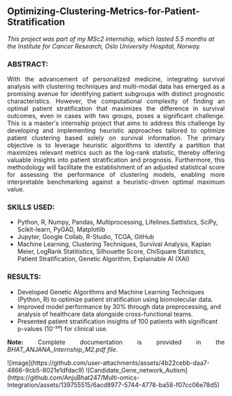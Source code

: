 ## Optimizing-Clustering-Metrics-for-Patient-Stratification
_This project was part of my MSc2 internship, which lasted 5.5 months at the Institute for Cancer Research, Oslo University Hospital, Norway._

### ABSTRACT:
<p align='justify'>With the advancement of personalized medicine, integrating survival analysis with clustering techniques and multi-modal data has emerged as a promising avenue for identifying patient subgroups with distinct prognostic characteristics. However, the computational complexity of finding an optimal patient stratification that maximizes the difference in survival outcomes, even in cases with two groups, poses a significant challenge. This is a master's internship project that aims to address this challenge by developing and implementing heuristic approaches tailored to optimize patient clustering based solely on survival information. The primary objective is to leverage heuristic algorithms to identify a partition that maximizes relevant metrics such as the log-rank statistic, thereby offering valuable insights into patient stratification and prognosis. Furthermore, this methodology will facilitate the establishment of an adjusted statistical score for assessing the performance of clustering models, enabling more interpretable benchmarking against a heuristic-driven optimal maximum value.</p>

### SKILLS USED:
- Python, R, Numpy, Pandas, Multiprocessing, Lifelines.Sattistics, SciPy, Scikit-learn, PyGAD, Matplotlib
- Jupyter, Google Collab, R-Studio, TCGA, GitHub
- Machine Learning, Clustering Techniques, Survival Analysis, Kaplan Meier, LogRank Statitistics, Silhouette Score, ChiSquare Statistics, Patient Stratification, Genetic Algorithm, Explainable AI (XAI)

### RESULTS:
- Developed Genetic Algorithms and Machine Learning Techniques (Python, R) to optimize patient stratification using biomolecular data.
- Improved model performance by 30% through data preprocessing, and analysis of healthcare data alongside cross-functional teams.
- Presented patient stratification insights of 100 patients with significant p-values (10⁻²⁰) for clinical use.

<p align='justify'>
<b>Note:</b>
  Complete documentation is provided in the <i>BHAT_ANJANA_Internship_M2.pdf file</i>.
</p>
  ![image](https://github.com/user-attachments/assets/4b22cebb-daa7-4866-9cb5-8021e1dfdac9)
  ![Candidate_Gene_network_Autism](https://github.com/AnjuBhat247/Multi-omics-Integration/assets/139755515/6acd8977-5744-4778-ba58-f07cc06e78d5)

